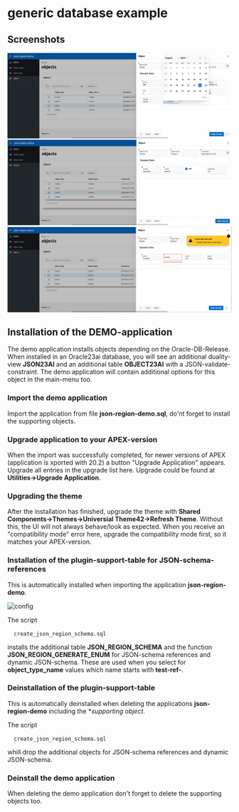 # generic database example

## Screenshots
![Server](server.png)
![Printer](printer.png)
![Switch](switch.png)



## Installation of the DEMO-application

The demo application installs objects depending on the Oracle-DB-Release.
When  installed in an Oracle23ai database, you will see an additional duality-view **JSON23AI** and an additional table **OBJECT23AI** with a JSON-validate-constraint.
The demo application will contain additional options for this object in the main-menu too.

### Import the demo application

Import the application from file **json-region-demo.sql**, do'nt forget to install the supporting objects.

### Upgrade application to your APEX-version

When the import was successfully completed, for newer versions of APEX (application is xported with 20.2) a button "Upgrade Application" appears. Upgrade all entries in the upgrade list here.
Upgrade could be found at **Utilities->Upgrade Application**.

### Upgrading the theme

After the installation has finished, upgrade the theme with **Shared Components->Themes->Universial Theme42->Refresh Theme**.
Without this, the UI will not always behave/look as expected.
When you receive an "compatibility mode" error here, upgrade the compatibility mode first, so it matches your APEX-version.  

### Installation of the plugin-support-table for JSON-schema-references

This is automatically installed when importing the application **json-region-demo**.

![config](region-config-0.png)

The script 
```
  create_json_region_schema.sql
```

installs the additional table **JSON_REGION_SCHEMA** and the function **JSON_REGION_GENERATE_ENUM** for JSON-schema references and dynamic JSON-schema.
These are used when you select for **object_type_name** values which name starts with **test-ref-**.

### Deinstallation of the plugin-support-table

This is automatically deinstalled when deleting the applications  **json-region-demo** including the **supporting object*.

The script 
```
  create_json_region_schema.sql
```
whill drop the additional objects for JSON-schema references and dynamic JSON-schema.

### Deinstall the demo application

When deleting the demo application don't forget to delete the supporting objects too.
